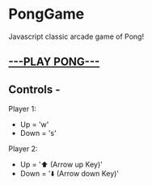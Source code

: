 # PongGame

Javascript classic arcade game of Pong!

## [\---PLAY PONG---](https://chippppy.github.io/PongGame/index.html)

## Controls -

Player 1:

- Up = 'w'
- Down = 's'

Player 2:

- Up = '⬆️ (Arrow up Key)'
- Down = '⬇️ (Arrow down Key)'
